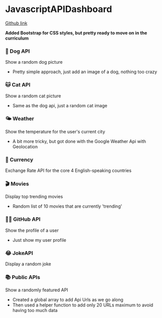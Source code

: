 # JavascriptAPIDashboard

[Github link](https://github.com/greencarlos/JavascriptAPIDashboard)

**Added Bootstrap for CSS styles, but pretty ready to move on in the curriculum**

### 🐶 Dog API
Show a random dog picture

- Pretty simple approach, just add an image of a dog, nothing too crazy

### 🐱 Cat API
Show a random cat picture

- Same as the dog api, just a random cat image

### 🌤️ Weather
Show the temperature for the user's current city

- A bit more tricky, but got done with the Google Weather Api with Geolocation

### 💱 Currency
Exchange Rate API for the core 4 English-speaking countries

### 🎬 Movies
Display top trending movies

- Random list of 10 movies that are currently 'trending'

### 🧑‍💻 GitHub API
Show the profile of a user

- Just show my user profile

### 😂 JokeAPI
Display a random joke

### 📚 Public APIs
Show a randomly featured API

- Created a global array to add Api Urls as we go along
- Then used a helper function to add only 20 URLs maximum to avoid having too much data

